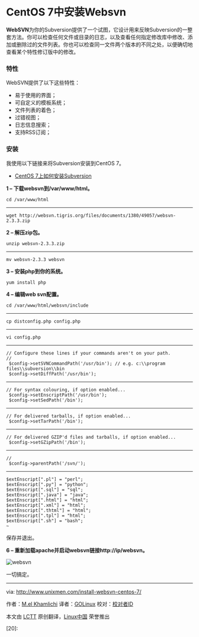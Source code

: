 CentOS 7中安装Websvn
================================================================================
**WebSVN**为你的Subversion提供了一个试图，它设计用来反映Subversion的一整套方法。你可以检查任何文件或目录的日志，以及查看任何指定修改库中修改、添加或删除过的文件列表。你也可以检查同一文件两个版本的不同之处，以便确切地查看某个特性修订版中的修改。

### 特性 ###

WebSVN提供了以下这些特性：

- 易于使用的界面；
- 可自定义的模板系统；
- 文件列表的着色；
- 过错视图；
- 日志信息搜索；
- 支持RSS订阅；

### 安装 ###

我使用以下链接来将Subversion安装到CentOS 7。

- [CentOS 7上如何安装Subversion][1]

**1 – 下载websvn到/var/www/html。**

    cd /var/www/html

----------

    wget http://websvn.tigris.org/files/documents/1380/49057/websvn-2.3.3.zip

**2 – 解压zip包。**

    unzip websvn-2.3.3.zip

----------

    mv websvn-2.3.3 websvn

**3 – 安装php到你的系统。**

    yum install php

**4 – 编辑web svn配置。**

    cd /var/www/html/websvn/include

----------

    cp distconfig.php config.php

----------

    vi config.php

----------

    // Configure these lines if your commands aren't on your path.
    //
     $config->setSVNCommandPath('/usr/bin'); // e.g. c:\\program files\\subversion\\bin
     $config->setDiffPath('/usr/bin');
----------
    // For syntax colouring, if option enabled...
     $config->setEnscriptPath('/usr/bin');
     $config->setSedPath('/bin');
----------
    // For delivered tarballs, if option enabled...
     $config->setTarPath('/bin');
----------
    // For delivered GZIP'd files and tarballs, if option enabled...
     $config->setGZipPath('/bin');
----------
    //
     $config->parentPath('/svn/');
----------
    $extEnscript[".pl"] = "perl";
    $extEnscript[".py"] = "python";
    $extEnscript[".sql"] = "sql";
    $extEnscript[".java"] = "java";
    $extEnscript[".html"] = "html";
    $extEnscript[".xml"] = "html";
    $extEnscript[".thtml"] = "html";
    $extEnscript[".tpl"] = "html";
    $extEnscript[".sh"] = "bash";
    ~

保存并退出。

**6 – 重新加载apache并启动websvn链接http://ip/websvn。**

![websvn](http://180016988.r.cdn77.net/wp-content/uploads/2015/01/websvn.png)

一切搞定。

--------------------------------------------------------------------------------

via: http://www.unixmen.com/install-websvn-centos-7/

作者：[M.el Khamlichi][a]
译者：[GOLinux](https://github.com/GOLinux)
校对：[校对者ID](https://github.com/校对者ID)

本文由 [LCTT](https://github.com/LCTT/TranslateProject) 原创翻译，[Linux中国](http://linux.cn/) 荣誉推出

[a]:http://www.unixmen.com/author/pirat9/
[1]:http://www.unixmen.com/install-subversion-centos-7/
[2]:
[3]:
[4]:
[5]:
[6]:
[7]:
[8]:
[9]:
[10]:
[11]:
[12]:
[13]:
[14]:
[15]:
[16]:
[17]:
[18]:
[19]:
[20]:
